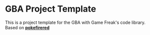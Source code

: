 # GBA Project Template

This is a project template for the GBA with Game Freak's code library.
Based on [**pokefirered**](https://github.com/pret/pokefirered)
